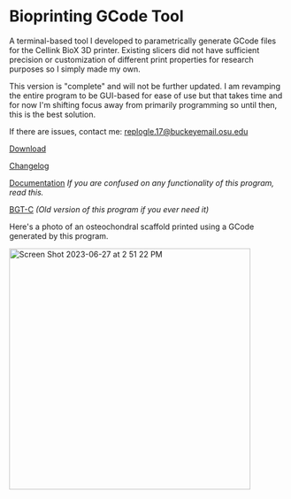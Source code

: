 # Bioprinting GCode Tool

A terminal-based tool I developed to parametrically generate GCode files for the Cellink BioX 3D printer. 
Existing slicers did not have sufficient precision or customization of different print properties for research
purposes so I simply made my own. 

This version is "complete" and will not be further updated. I am revamping the entire program to be GUI-based for ease of use but
that takes time and for now I'm shifting focus away from primarily programming so until then, this is the best solution. 

If there are issues, contact me: replogle.17@buckeyemail.osu.edu

[Download]()

[Changelog](https://github.com/cjreplogle/BGT/blob/main/changelog.md)

[Documentation](https://github.com/cjreplogle/BGT/blob/main/help.md) *If you are confused on any functionality of this program, read this.*

[BGT-C](https://github.com/cjreplogle/BGT-C/tree/main) *(Old version of this program if you ever need it)*


Here's a photo of an osteochondral scaffold printed using a GCode generated by this program.

<img width="436" alt="Screen Shot 2023-06-27 at 2 51 22 PM" src="https://github.com/cjreplogle/WLBGT/assets/55760419/94401256-36cc-4952-ad03-4579e6501160">
